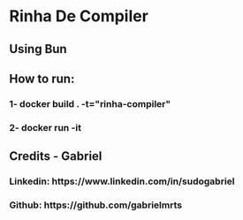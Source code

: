 <h1>Rinha De Compiler</h1>
<h2>Using Bun</h2>

<h2>How to run:</h2>
<h3><b>1-</b> docker build . -t="rinha-compiler"</h3>
<h3><b>2-</b> docker run -it</h3>

<h2>Credits - Gabriel</h2>
<h3>Linkedin: https://www.linkedin.com/in/sudogabriel</h3>
<h3>Github: https://github.com/gabrielmrts</h3>
